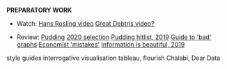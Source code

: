 **PREPARATORY WORK**

- Watch:
[Hans Rosling video](https://www.youtube.com/watch?v=hVimVzgtD6w)
[Great Debtris video?](https://www.youtube.com/watch?v=qqOJTwI3oVQ)

- Review:
[Pudding](https://pudding.cool/)
[2020 selection](https://www.visualisingdata.com/2020/09/best-of-the-visualisation-web-may-2020/)
[Pudding hitlist, 2019](https://pudding.cool/process/pudding-cup-2019/)
[Guide to 'bad' graphs](https://www.data-to-viz.com/caveats.html)
[Economist 'mistakes'](https://medium.economist.com/mistakes-weve-drawn-a-few-8cdd8a42d368)
[Information is beautiful, 2019](https://www.informationisbeautifulawards.com/showcase?award=2019&type=awards)

style guides
interrogative visualisation
tableau, flourish
Chalabi, Dear Data

